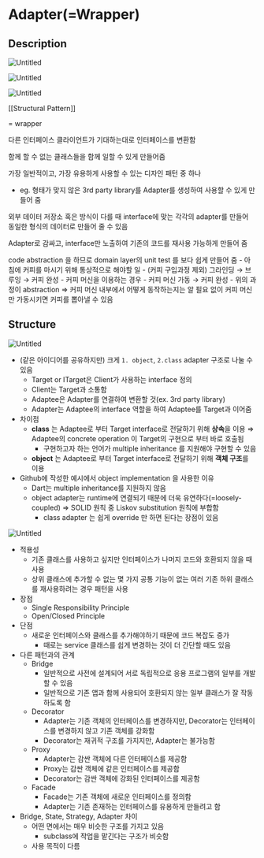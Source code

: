 # Adapter(=Wrapper)

## Description

![Untitled](adapter_overview.png)

![Untitled](Untitled%201.png)

![Untitled](Untitled%202.png)

[[Structural Pattern]]

= wrapper

다른 인터페이스 클라이언트가 기대하는대로 인터페이스를 변환함

함께 할 수 없는 클래스들을 함께 일할 수 있게 만들어줌

가장 일반적이고, 가장 유용하게 사용할 수 있는 디자인 패턴 중 하나

- eg. 형태가 맞지 않은 3rd party library를 Adapter를 생성하여 사용할 수 있게 만들어 줌

외부 데이터 저장소 혹은 방식이 다를 때 interface에 맞는 각각의 adapter를 만들어 동일한 형식의 데이터로 만들어 줄 수 있음

Adapter로 감싸고, interface만 노출하여 기존의 코드를 재사용 가능하게 만들어 줌

code abstraction 을 하므로 domain layer의 unit test 를 보다 쉽게 만들어 줌
    - 아침에 커피를 마시기 위해 통상적으로 해야할 일
        - (커피 구입과정 제외) 그라인딩 → 브루잉 → 커피 완성
    - 커피 머신을 이용하는 경우
        - 커피 머신 가동 → 커피 완성
    - 위의 과정이 abstraction ⇒  커피 머신  내부에서 어떻게 동작하는지는 알 필요 없이 커피 머신만 가동시키면 커피를 뽑아낼 수 있음

## Structure

![Untitled](Untitled%203.png)

- (같은 아이디어를 공유하지만) 크게 `1. object`, `2.class` adapter 구조로 나눌 수 있음
    - Target or ITarget은 Client가 사용하는 interface 정의
    - Client는 Target과 소통함
    - Adaptee은 Adapter를 연결하여 변환할 것(ex. 3rd party library)
    - Adapter는 Adaptee의 interface 역할을 하여 Adaptee를  Target과 이어줌
- 차이점
    - **class** 는 Adaptee로 부터 Target interface로 전달하기 위해 **상속**을 이용   ⇒ Adaptee의 concrete operation 이 Target의 구현으로 부터 바로 호출됨
        - 구현하고자 하는 언어가 multiple inheritance 를 지원해야 구현할 수 있음
    - **object** 는  Adaptee로 부터 Target interface로 전달하기 위해 **객체 구조**를 이용
- Github에 작성한 예시에서 object implementation 을 사용한 이유
    - Dart는 multiple inheritance를 지원하지 않음
    - object adapter는 runtime에 연결되기 때문에 더욱 유연하다(=loosely-coupled) ⇒ SOLID 원칙 중 Liskov substitution 원칙에 부합함
        - class adapter 는 쉽게 override 만 하면 된다는 장점이 있음

![Untitled](Untitled%204.png)

- 적용성
    - 기존 클래스를 사용하고 싶지만 인터페이스가 나머지 코드와 호환되지 않을 때 사용
    - 상위 클래스에 추가할 수 없는 몇 가지 공통 기능이 없는 여러 기존 하위 클래스를 재사용하려는 경우 패턴을 사용
- 장점
    - Single Responsibility Principle
    - Open/Closed Principle
- 단점
    - 새로운 인터페이스와 클래스를 추가해야하기 때문에 코드 복잡도 증가
        - 때로는 service 클래스를 쉽게 변경하는 것이 더 간단할 때도 있음
- 다른 패턴과의 관계
    - Bridge
        - 일반적으로 사전에 설계되어 서로 독립적으로 응용 프로그램의 일부를 개발할 수 있음
        - 일반적으로 기존 앱과 함께 사용되어 호환되지 않는 일부 클래스가 잘 작동하도록 함
    - Decorator
        - Adapter는 기존 객체의 인터페이스를 변경하지만, Decorator는 인터페이스를 변경하지 않고 기존 객체를 강화함
        - Decorator는 재귀적 구조를 가지지만, Adapter는 불가능함
    - Proxy
        - Adapter는 감싼 객체에 다른 인터페이스를 제공함
        - Proxy는 감싼 객체에 같은 인터페이스를 제공함
        - Decorator는 감싼 객체에 강화된 인터페이스를 제공함
    - Facade
        - Facade는 기존 객체에 새로운 인터페이스를 정의함
        - Adapter는 기존 존재하는 인터페이스를 유용하게 만들려고 함
- Bridge, State, Strategy, Adapter 차이
    - 어떤 면에서는 매우 비슷한 구조를 가지고 있음
        - subclass에 작업을 맡긴다는 구조가 비슷함
    - 사용 목적이 다름